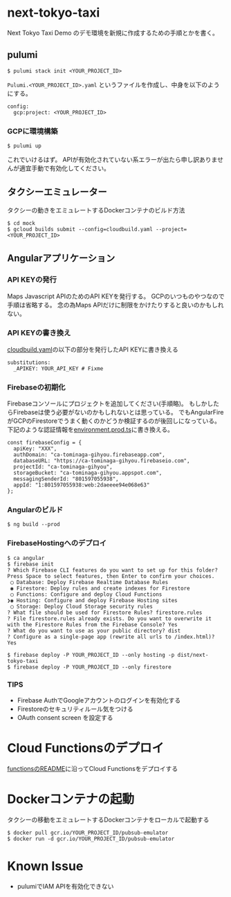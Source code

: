 # next-tokyo-taxi
Next Tokyo Taxi Demo のデモ環境を新規に作成するための手順とかを書く。

## pulumi
```
$ pulumi stack init <YOUR_PROJECT_ID>
```
`Pulumi.<YOUR_PROJECT_ID>.yaml` というファイルを作成し、中身を以下のようにする。
```
config:
  gcp:project: <YOUR_PROJECT_ID>
```
### GCPに環境構築
```
$ pulumi up
```
これでいけるはず。
APIが有効化されていない系エラーが出たら申し訳ありませんが適宜手動で有効化してください。

## タクシーエミュレーター
タクシーの動きをエミュレートするDockerコンテナのビルド方法
```
$ cd mock
$ gcloud builds submit --config=cloudbuild.yaml --project=<YOUR_PROJECT_ID>
```

## Angularアプリケーション
### API KEYの発行
Maps Javascript APIのためのAPI KEYを発行する。
GCPのいつものやつなので手順は省略する。
念の為Maps APIだけに制限をかけたりすると良いのかもしれない。

### API KEYの書き換え
[cloudbuild.yaml](/angular/cloudbuild.yaml)の以下の部分を発行したAPI KEYに書き換える
```
substitutions:
  _APIKEY: YOUR_API_KEY # Fixme
```

### Firebaseの初期化
Firebaseコンソールにプロジェクトを追加してください(手順略)。
もしかしたらFirebaseは使う必要がないのかもしれないとは思っている。
でもAngularFireがGCPのFirestoreでうまく動くのかどうか検証するのが後回しになっている。
下記のような認証情報を[environment.prod.ts](/angular/src/environments/environment.prod.ts)に書き換える。
```
const firebaseConfig = {
  apiKey: "XXX",
  authDomain: "ca-tominaga-gihyou.firebaseapp.com",
  databaseURL: "https://ca-tominaga-gihyou.firebaseio.com",
  projectId: "ca-tominaga-gihyou",
  storageBucket: "ca-tominaga-gihyou.appspot.com",
  messagingSenderId: "801597055938",
  appId: "1:801597055938:web:2daeeee94e068e63"
};
```
### Angularのビルド
```
$ ng build --prod
```

### FirebaseHostingへのデプロイ
```
$ ca angular
$ firebase init
? Which Firebase CLI features do you want to set up for this folder? Press Space to select features, then Enter to confirm your choices. 
 ◯ Database: Deploy Firebase Realtime Database Rules
 ◉ Firestore: Deploy rules and create indexes for Firestore
 ◯ Functions: Configure and deploy Cloud Functions
❯◉ Hosting: Configure and deploy Firebase Hosting sites
 ◯ Storage: Deploy Cloud Storage security rules
? What file should be used for Firestore Rules? firestore.rules
? File firestore.rules already exists. Do you want to overwrite it with the Firestore Rules from the Firebase Console? Yes
? What do you want to use as your public directory? dist
? Configure as a single-page app (rewrite all urls to /index.html)? Yes
```

```
$ firebase deploy -P YOUR_PROJECT_ID --only hosting -p dist/next-tokyo-taxi
$ firebase deploy -P YOUR_PROJECT_ID --only firestore
```

### TIPS
- Firebase AuthでGoogleアカウントのログインを有効化する
- Firestoreのセキュリティルール気をつける
- OAuth consent screen を設定する

# Cloud Functionsのデプロイ
[functionsのREADME](/functions/README.md)に沿ってCloud Functionsをデプロイする

# Dockerコンテナの起動
タクシーの移動をエミュレートするDockerコンテナをローカルで起動する
```
$ docker pull gcr.io/YOUR_PROJECT_ID/pubsub-emulator
$ docker run -d gcr.io/YOUR_PROJECT_ID/pubsub-emulator
```

# Known Issue
- pulumiでIAM APIを有効化できない